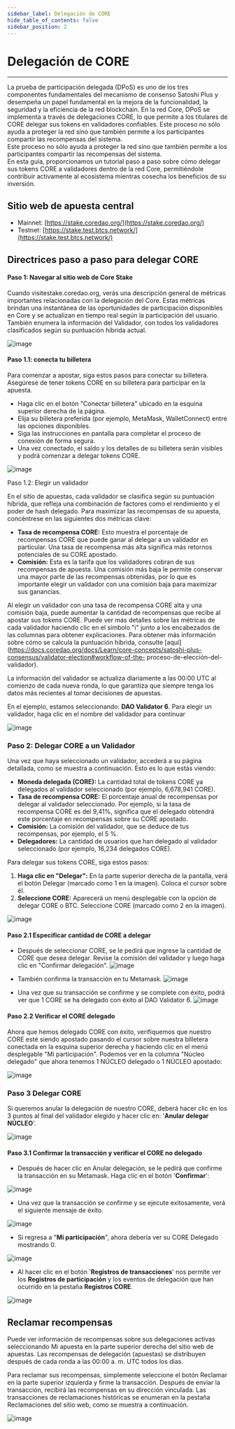 ```yaml
---
sidebar_label: Delegación de CORE
hide_table_of_contents: false
sidebar_position: 2
---
```


# Delegación de CORE

---

La prueba de participación delegada (DPoS) es uno de los tres componentes fundamentales del mecanismo de consenso Satoshi Plus y desempeña un papel fundamental en la mejora de la funcionalidad, la seguridad y la eficiencia de la red blockchain. En la red Core, DPoS se implementa a través de delegaciones CORE, lo que permite a los titulares de CORE delegar sus tokens en validadores confiables. Este proceso no sólo ayuda a proteger la red sino que también permite a los participantes compartir las recompensas del sistema.\
Este proceso no sólo ayuda a proteger la red sino que también permite a los participantes compartir las recompensas del sistema.\
En esta guía, proporcionamos un tutorial paso a paso sobre cómo delegar sus tokens CORE a validadores dentro de la red Core, permitiéndole contribuir activamente al ecosistema mientras cosecha los beneficios de su inversión.

## Sitio web de apuesta central

- Mainnet: [https://stake.coredao.org/](https://stake.coredao.org/)
- Testnet: [https://stake.test.btcs.network/](https://stake.test.btcs.network/)

## Directrices paso a paso para delegar CORE

#### Paso 1: Navegar al sitio web de Core Stake

Cuando visitestake.coredao.org, verás una descripción general de métricas importantes relacionadas con la delegación del Core. Estas métricas brindan una instantánea de las oportunidades de participación disponibles en Core y se actualizan en tiempo real según la participación del usuario. También enumera la información del Validador, con todos los validadores clasificados según su puntuación híbrida actual.

![image](https://github.com/user-attachments/assets/e6fa2e61-1027-4d6e-bdb3-a86ceb265eee)

#### Paso 1.1: conecta tu billetera

Para comenzar a apostar, siga estos pasos para conectar su billetera. Asegúrese de tener tokens CORE en su billetera para participar en la apuesta.

- Haga clic en el botón "Conectar billetera" ubicado en la esquina superior derecha de la página.
- Elija su billetera preferida (por ejemplo, MetaMask, WalletConnect) entre las opciones disponibles.
- Siga las instrucciones en pantalla para completar el proceso de conexión de forma segura.
- Una vez conectado, el saldo y los detalles de su billetera serán visibles y podrá comenzar a delegar tokens CORE.

![image](https://github.com/user-attachments/assets/547fdb6d-67f1-424d-be88-cdfde66224b3)

Paso 1.2: Elegir un validador

En el sitio de apuestas, cada validador se clasifica según su puntuación híbrida, que refleja una combinación de factores como el rendimiento y el poder de hash delegado. Para maximizar las recompensas de su apuesta, concéntrese en las siguientes dos métricas clave:

- **Tasa de recompensa CORE:** Esto muestra el porcentaje de recompensas CORE que puede ganar al delegar a un validador en particular. Una tasa de recompensa más alta significa más retornos potenciales de su CORE apostado.
- **Comisión:** Esta es la tarifa que los validadores cobran de sus recompensas de apuesta. Una comisión más baja le permite conservar una mayor parte de las recompensas obtenidas, por lo que es importante elegir un validador con una comisión baja para maximizar sus ganancias.

Al elegir un validador con una tasa de recompensa CORE alta y una comisión baja, puede aumentar la cantidad de recompensas que recibe al apostar sus tokens CORE. Puede ver más detalles sobre las métricas de cada validador haciendo clic en el símbolo "i" junto a los encabezados de las columnas para obtener explicaciones. Para obtener más información sobre cómo se calcula la puntuación híbrida, consulte [aquí](https://docs.coredao.org/docs/Learn/core-concepts/satoshi-plus-consensus/validator-election#workflow-of-the- proceso-de-elección-del-validador).

La información del validador se actualiza diariamente a las 00:00 UTC al comienzo de cada nueva ronda, lo que garantiza que siempre tenga los datos más recientes al tomar decisiones de apuestas.

En el ejemplo, estamos seleccionando: **DAO Validator 6**. Para elegir un validador, haga clic en el nombre del validador para continuar

![image](https://github.com/user-attachments/assets/527fbabd-019a-4acb-9185-043a9b901992)

### Paso 2: Delegar CORE a un Validador

Una vez que haya seleccionado un validador, accederá a su página detallada, como se muestra a continuación. Esto es lo que estás viendo:

- **Moneda delegada (CORE):** La cantidad total de tokens CORE ya delegados al validador seleccionado (por ejemplo, 6,678,941 CORE).
- **Tasa de recompensa CORE:** El porcentaje anual de recompensas por delegar al validador seleccionado. Por ejemplo, si la tasa de recompensa CORE es del 9,41%, significa que el delegado obtendrá este porcentaje en recompensas sobre su CORE apostado.
- **Comisión:** La comisión del validador, que se deduce de tus recompensas, por ejemplo, el 5 %.
- **Delegadores:** La cantidad de usuarios que han delegado al validador seleccionado (por ejemplo, 16,234 delegados CORE).

Para delegar sus tokens CORE, siga estos pasos:

1. **Haga clic en "Delegar":** En la parte superior derecha de la pantalla, verá el botón Delegar (marcado como 1 en la imagen). Coloca el cursor sobre él.
2. **Seleccione CORE:** Aparecerá un menú desplegable con la opción de delegar CORE o BTC. Seleccione CORE (marcado como 2 en la imagen).

![image](https://github.com/user-attachments/assets/6c09ad7e-a61e-449b-a935-973576b464fb)

#### Paso 2.1 Especificar cantidad de CORE a delegar

- Después de seleccionar CORE, se le pedirá que ingrese la cantidad de CORE que desea delegar. Revise la comisión del validador y luego haga clic en "Confirmar delegación".
  ![image](https://github.com/user-attachments/assets/b31bbdb5-a2b0-401e-99f9-106c6c3e913a)

- También confirma la transacción en tu Metamask.
  ![image](https://github.com/user-attachments/assets/e3022505-99a3-49eb-bf9f-6fc565e41105)

- Una vez que su transacción se confirme y se complete con éxito, podrá ver que 1 CORE se ha delegado con éxito al DAO Validator 6.
  ![image](https://github.com/user-attachments/assets/b378b492-3fea-4218-a937-486f2589049b)

#### Paso 2.2 Verificar el CORE delegado

Ahora que hemos delegado CORE con éxito, verifiquemos que nuestro CORE esté siendo apostado pasando el cursor sobre nuestra billetera conectada en la esquina superior derecha y haciendo clic en el menú desplegable "Mi participación". Podemos ver en la columna "Núcleo delegado" que ahora tenemos 1 NÚCLEO delegado o 1 NÚCLEO apostado:

![image](https://github.com/user-attachments/assets/d61755d2-177b-485c-9daa-5cc5a863b60d)

### Paso 3 Delegar CORE

Si queremos anular la delegación de nuestro CORE, deberá hacer clic en los 3 puntos al final del validador elegido y hacer clic en: '**Anular delegar NÚCLEO**'.

![image](https://github.com/user-attachments/assets/356bfbc6-991d-4a39-804e-cc46086e5399)

#### Paso 3.1 Confirmar la transacción y verificar el CORE no delegado

- Después de hacer clic en Anular delegación, se le pedirá que confirme la transacción en su Metamask. Haga clic en el botón '**Confirmar**':

![image](https://github.com/user-attachments/assets/787425db-f7c2-4fa4-9cc9-a125d7a9b873)

- Una vez que la transacción se confirme y se ejecute exitosamente, verá el siguiente mensaje de éxito.

![image](https://github.com/user-attachments/assets/3b0bb4e4-95aa-407f-8946-442de715906e)

- Si regresa a "**Mi participación**", ahora debería ver su CORE Delegado mostrando 0.

![image](https://github.com/user-attachments/assets/f1aa91f9-e861-4e03-b08d-b8be504cef0a)

- Al hacer clic en el botón '**Registros de transacciones**' nos permite ver los **Registros de participación** y los eventos de delegación que han ocurrido en la pestaña **Registros CORE**.

![image](https://github.com/user-attachments/assets/da7a3693-2799-4c04-8ba3-649c25694120)

## Reclamar recompensas

Puede ver información de recompensas sobre sus delegaciones activas seleccionando Mi apuesta en la parte superior derecha del sitio web de apuestas. Las recompensas de delegación (apuestas) se distribuyen después de cada ronda a las 00:00 a. m. UTC todos los días.

Para reclamar sus recompensas, simplemente seleccione el botón Reclamar en la parte superior izquierda y firme la transacción. Después de enviar la transacción, recibirá las recompensas en su dirección vinculada. Las transacciones de reclamaciones históricas se enumeran en la pestaña Reclamaciones del sitio web, como se muestra a continuación.

![image](https://github.com/user-attachments/assets/64f749fc-0746-4df9-bf62-fbdb088952c2)
